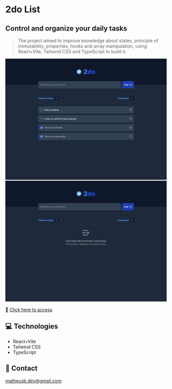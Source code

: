 # 2do List

## Control and organize your daily tasks

> The project aimed to improve knowledge about states, principle of immutability, properties, hooks and array manipulation, using React+Vite, Tailwind CSS and TypeScript to build it.

![preview_1](./.github/preview_1.png)
![preview_2](./.github/preview_2.png)

🔗 [Click here to access](https://matheusborgesdev.github.io/2-do-list/)

## 💻 Technologies

- React+Vite
- Tailwind CSS
- TypeScript

## 📧 Contact

matheusb.dev@gmail.com
